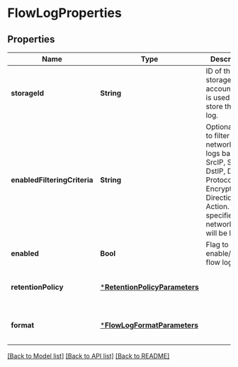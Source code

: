 # FlowLogProperties


## Properties
Name | Type | Description | Notes
------------ | ------------- | ------------- | -------------
**storageId** | **String** | ID of the storage account which is used to store the flow log. | [default to nothing]
**enabledFilteringCriteria** | **String** | Optional field to filter network traffic logs based on SrcIP, SrcPort, DstIP, DstPort, Protocol, Encryption, Direction and Action. If not specified, all network traffic will be logged. | [optional] [default to nothing]
**enabled** | **Bool** | Flag to enable/disable flow logging. | [default to nothing]
**retentionPolicy** | [***RetentionPolicyParameters**](RetentionPolicyParameters.md) |  | [optional] [default to nothing]
**format** | [***FlowLogFormatParameters**](FlowLogFormatParameters.md) |  | [optional] [default to nothing]


[[Back to Model list]](../README.md#models) [[Back to API list]](../README.md#api-endpoints) [[Back to README]](../README.md)


